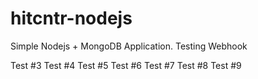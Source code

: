 # hitcntr-nodejs
Simple Nodejs + MongoDB Application.
Testing Webhook

Test #3
Test #4
Test #5
Test #6
Test #7
Test #8
Test #9
